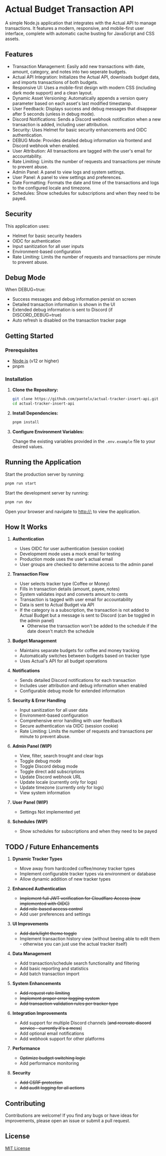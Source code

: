 # Actual Budget Transaction API

A simple Node.js application that integrates with the Actual API to manage transactions. It features a modern, responsive, and mobile-first user interface, complete with automatic cache busting for JavaScript and CSS assets.

## Features

- Transaction Management: Easily add new transactions with date, amount, category, and notes into two seperate budgets.
- Actual API Integration: Initializes the Actual API, downloads budget data, and imports transactions of both budgets.
- Responsive UI: Uses a mobile-first design with modern CSS (including dark mode support) and a clean layout.
- Dynamic Asset Versioning: Automatically appends a version query parameter based on each asset's last modified timestamp.
- User Feedback: Displays success and debug messages that disappear after 5 seconds (unless in debug mode).
- Discord Notifications: Sends a Discord webhook notification when a new transaction is added, including user attribution.
- Security: Uses Helmet for basic security enhancements and OIDC authentication.
- DEBUG Mode: Provides detailed debug information via frontend and Discord webhook when enabled.
- User Attribution: All transactions are tagged with the user's email for accountability.
- Rate Limiting: Limits the number of requests and transactions per minute to prevent abuse.
- Admin Panel: A panel to view logs and system settings.
- User Panel: A panel to view settings and preferences.
- Date Formatting: Formats the date and time of the transactions and logs to the configured locale and timezone.
- Schedules: Show schedules for subscriptions and when they need to be payed.

## Security

This application uses:

- Helmet for basic security headers
- OIDC for authentication
- Input sanitization for all user inputs
- Environment-based configuration
- Rate Limiting: Limits the number of requests and transactions per minute to prevent abuse.

## Debug Mode

When DEBUG=true:

- Success messages and debug information persist on screen
- Detailed transaction information is shown in the UI
- Extended debug information is sent to Discord (if DISCORD_DEBUG=true)
- Auto refresh is disabled on the transaction tracker page

## Getting Started

### Prerequisites

- [Node.js](https://nodejs.org/) (v12 or higher)
- pnpm

### Installation

1. **Clone the Repository:**

   ```bash
   git clone https://github.com/pantelx/actual-tracker-insert-api.git
   cd actual-tracker-insert-api
   ```

2. **Install Dependencies:**

   ```bash
   pnpm install
   ```

3. **Configure Environment Variables:**

   Change the existing variables provided in the `.env.example` file to your desired values.

## Running the Application

Start the production server by running:

```bash
pnpm run start
```

Start the development server by running:

```bash
pnpm run dev
```

Open your browser and navigate to [http://<host>:<port>](http://<host>:<port>) to view the application.

## How It Works

1. **Authentication**

   - Uses OIDC for user authentication (session cookie)
   - Development mode uses a mock email for testing
   - Production mode uses the user's actual email
   - User groups are checked to determine access to the admin panel

2. **Transaction Flow**

   - User selects tracker type (Coffee or Money)
   - Fills in transaction details (amount, payee, notes)
   - System validates input and converts amount to cents
   - Transaction is tagged with user email for accountability
   - Data is sent to Actual Budget via API
   - If the category is a subscription, the transaction is not added to Actual Budget but a message is sent to Discord (can be toggled in the admin panel)
     - Otherwise the transaction won't be added to the schedule if the date doesn't match the schedule

3. **Budget Management**

   - Maintains separate budgets for coffee and money tracking
   - Automatically switches between budgets based on tracker type
   - Uses Actual's API for all budget operations

4. **Notifications**

   - Sends detailed Discord notifications for each transaction
   - Includes user attribution and debug information when enabled
   - Configurable debug mode for extended information

5. **Security & Error Handling**

   - Input sanitization for all user data
   - Environment-based configuration
   - Comprehensive error handling with user feedback
   - Secure authentication via OIDC (session cookie)
   - Rate Limiting: Limits the number of requests and transactions per minute to prevent abuse.

6. **Admin Panel (WIP)**

   - View, filter, search trought and clear logs
   - Toggle debug mode
   - Toggle Discord debug mode
   - Toggle direct add subscriptions
   - Update Discord webhook URL
   - Update locale (currently only for logs)
   - Update timezone (currently only for logs)
   - View system information

7. **User Panel (WIP)**

   - Settings Not implemented yet

8. **Schedules (WIP)**

   - Show schedules for subscriptions and when they need to be payed

## TODO / Future Enhancements

1. **Dynamic Tracker Types**

   - Move away from hardcoded coffee/money tracker types
   - Implement configurable tracker types via environment or database
   - Allow dynamic addition of new tracker types

2. **Enhanced Authentication**

   - ~~Implement full JWT verification for Cloudflare Access (now implemented with OIDC)~~
   - ~~Add role-based access control~~
   - Add user preferences and settings

3. **UI Improvements**

   - ~~Add dark/light theme toggle~~
   - Implement transaction history view (without beeing able to edit them - otherwise you can just use the actual tracker itself)

4. **Data Management**

   - Add transaction/schedule search functionality and filtering
   - Add basic reporting and statistics
   - Add batch transaction import

5. **System Enhancements**

   - ~~Add request rate limiting~~
   - ~~Implement proper error logging system~~
   - ~~Add transaction validation rules per tracker type~~

6. **Integration Improvements**

   - Add support for multiple Discord channels (~~and recreate discord service - currently it's a mess~~)
   - Add optional email notifications
   - Add webhook support for other platforms

7. **Performance**

   - ~~Optimize budget switching logic~~
   - Add performance monitoring

8. **Security**

   - ~~Add CSRF protection~~
   - ~~Add audit logging for all actions~~

## Contributing

Contributions are welcome! If you find any bugs or have ideas for improvements, please open an issue or submit a pull request.

## License

[MIT License](LICENSE)
